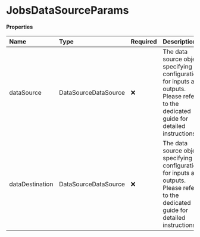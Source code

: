 # JobsDataSourceParams

**Properties**

| Name            | Type                 | Required | Description                                                                                                                             |
| :-------------- | :------------------- | :------- | :-------------------------------------------------------------------------------------------------------------------------------------- |
| dataSource      | DataSourceDataSource | ❌       | The data source object specifying configurations for inputs and outputs. Please refer to the dedicated guide for detailed instructions. |
| dataDestination | DataSourceDataSource | ❌       | The data source object specifying configurations for inputs and outputs. Please refer to the dedicated guide for detailed instructions. |

<!-- This file was generated by liblab | https://liblab.com/ -->

